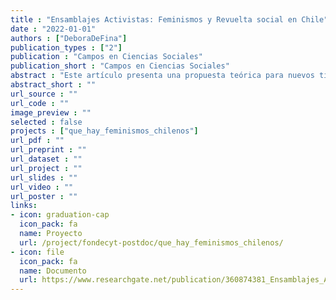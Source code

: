 ```yaml
---
title : "Ensamblajes Activistas: Feminismos y Revuelta social en Chile"
date : "2022-01-01"
authors : ["DeboraDeFina"]
publication_types : ["2"]
publication : "Campos en Ciencias Sociales"
publication_short : "Campos en Ciencias Sociales"
abstract : "Este artículo presenta una propuesta teórica para nuevos tiempos de activismos en Chile. Busca construir un análisis actual sobre el desarrollo de los movimientos feministas en la última década, considerando sus procesos de fortalecimiento y expansión como una relevante fuerza social crítica, transformadora y propositiva, que se ha destacado como partícipe, actuante y co-constructora de los recientes procesos de revuelta popular en el contexto del llamado estallido social iniciado en octubre de 2019, en el proceso constituyente y frente a las dificultades presentadas por la pandemia. Partiendo de los conceptos de campos discursivos de acción y assemblage, se propone interpretar las nuevas relaciones, espacios y eventos de protestas compuestos por el campo feminista en sus interacciones con otros actores y movimientos sociales contemporáneos en Chile, cómo ensamblajes activistas que, en su accionar y a partir de sus interacciones, crean propiedades emergentes, nuevas, distintas, que solo se dan bajo estos ensamblajes. Un “verdadero devenir” con gran potencial político – creativo y conflictivo – a partir del cual pensar la sociedad chilena actual."
abstract_short : ""
url_source : ""
url_code : ""
image_preview : ""
selected : false
projects : ["que_hay_feminismos_chilenos"]
url_pdf : ""
url_preprint : ""
url_dataset : ""
url_project : ""
url_slides : ""
url_video : ""
url_poster : ""
links:
- icon: graduation-cap 
  icon_pack: fa 
  name: Proyecto 
  url: /project/fondecyt-postdoc/que_hay_feminismos_chilenos/ 
- icon: file 
  icon_pack: fa 
  name: Documento 
  url: https://www.researchgate.net/publication/360874381_Ensamblajes_Activistas_Feminismos_y_Revuelta_social_en_Chile#fullTextFileContent
---
```



